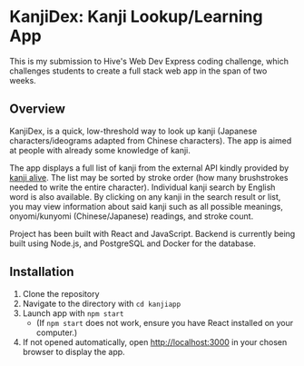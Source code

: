 # KanjiDex: Kanji Lookup/Learning App

This is my submission to Hive's Web Dev Express coding challenge, which challenges students to create a full stack web app in the span of two weeks.

## Overview

KanjiDex, is a quick, low-threshold way to look up kanji (Japanese characters/ideograms adapted from Chinese characters). The app is aimed at people with already some knowledge of kanji.

The app displays a full list of kanji from the external API kindly provided by [kanji alive](https://rapidapi.com/KanjiAlive/api/learn-to-read-and-write-japanese-kanji/). The list may be sorted by stroke order (how many brushstrokes needed to write the entire character). Individual kanji search by English word is also available. By clicking on any kanji in the search result or list, you may view information about said kanji such as all possible meanings, onyomi/kunyomi (Chinese/Japanese) readings, and stroke count.

Project has been built with React and JavaScript. Backend is currently being built using Node.js, and PostgreSQL and Docker for the database.

## Installation

1. Clone the repository
2. Navigate to the directory with `cd kanjiapp`
3. Launch app with `npm start`
   - (If `npm start` does not work, ensure you have React installed on your computer.)
4. If not opened automatically, open [http://localhost:3000](http://localhost:3000) in your chosen browser to display the app.
